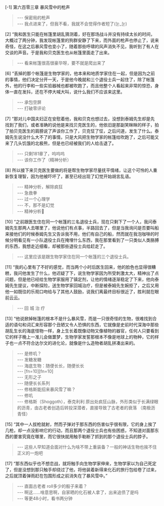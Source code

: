
[-1] 第六百零三章 暴风雪中的枪声
>--- 保密局的枪声<br>
>--- 我点进来了，但我不看，我就不会觉得作者短了(눈_눈)<br>

[2] “我和医生只能在帐篷里胡乱猜测着，好在那场战斗并没有持续太长的时间，大概过了两分钟，我发现帐篷里的狗群安静了下来，而外面的枪声也停止了，说来奇怪，在这之后暴风雪也变小了，随着那些呼啸的风声消失不见，我听到了有人在交谈的声音。于是我和贝克医生也从帐篷里面走了出来。
>--- 看来帐篷很高很豪华呀，要不就是爬出来了<br>

[6] “丢掉的那个帐篷是生物学家的，他本来和地质学家住在一起，但是因为之前的事情，他们决定分开一天，于是他今晚就和三个退役士兵一起住了，除了帐篷外，他的行李和一些实验器械也都被吹跑了，而且他整个人看起来非常的惊恐，身体一直在发抖，还在不停大喊大叫，说什么我们不应该来这里。
>--- 承包空屏<br>
>--- 打破零评论<br>

[7] “那对儿中国夫妇正在安慰着他，我和贝克也想过去，没想到泰姆先生却是先找到了我们，或者准确的说他是来找贝克医生的，他依旧是那副笑眯眯的样子，拍了拍贝克医生的肩膀说了声该你工作了，贝克怔了怔，之后问道，发生了什么。泰姆先生说没什么大不了的事情，只是大风把生物学家的帐篷给吹跑了，之后可能又来了几头饥饿的北极熊，但是也已经被我们的人给击退了。
>--- 只剩181章了，呜呜呜<br>
>--- 该你工作了（精神分析）<br>

[8] 所以接下来贝克医生要做的将是帮生物学家尽量抚平情绪，让这个可怜的人重新恢复理智，因为他被吓坏了，甚至已经出现了幻觉开始胡言乱语。
>--- 精神分析，解除疯狂<br>
>--- 急救拳<br>
>--- 过一个心理学<br>
>--- 不，那不是幻觉<br>
>--- 精神分析👊<br>

[10] “之前跟医生住在同一个帐篷的三名退役士兵，现在只剩下了一个人，我问泰姆先生那两人去哪里了，他说他们有点事，半路回去了，但是当我询问是否要叫船来接他们的时候泰姆先生又告诉我不用，他们有自己的船，然而就在我泡咖啡的时候分明看见有一小队退役士兵在掩埋什么东西，我在那里看到了一只类似人类胳膊的东西，我想走近细看，却被那些退役士兵给赶走了。
>--- 这里应该是跟生物学家住在同一个帐篷的三个退役士兵。<br>

[11] “我的心里有了不好的感觉，而当两个小时后医生回来，他的脸色也显得很糟糕，我问他发生了什么，他迟疑了下，说生物学家因为所受刺激太大，精神出了点问题，但是他已经给生物学家服用了镇定剂，让他的情绪逐渐稳定了下来，他向泰姆先生提议，中断探险，送生物学家回城治疗，但是被泰姆先生婉拒了，之后又用他一如既往的乐观口吻给与了其他人鼓励，说我们离最终目标很近了，胜利就在眼前云云。
>--- 回 城 治 疗<br>

[13] “他说掀掉帐篷的根本不是什么暴风雪，而是一只很奇怪的生物，很难找到合适的语句和词汇来形容那个丑陋又令人恐惧的东西，它就像是史前时代深海中那些胡乱生长的海底怪物一样，身上生长着既像动物又像植物的器官，任何人只要看到它的样子晚上一准儿会做噩梦，生物学家发誓那根本不像是地球上的物种，它的样子也一点不符合达尔文的进化论，就像是什么造物者胡乱拼凑出来的。
>--- 是修叽？<br>
>--- 发糖发糖<br>
>--- 海底生物：随便长长，随便长长<br>
>--- [fn=10][fn=10]<br>
>--- 无形之子<br>
>--- 随便长长系列<br>
>--- 修格斯能招来暴风雪了嘛？<br>
>--- 修叽<br>
>--- 修格斯（Shoggoth），泰克利利
原出处疯狂山脉，外形类似于长满绿眼的沥青，由古老者创造后转投深潜者，直接导致了古老者的衰落
（南极沥青怪）<br>

[15] “其中一人拔枪就射，然而子弹对于那东西的伤害似乎很有限，它的身上挨了几枪，却一点没影响它的行动，而且那两个退役士兵也有些困惑，不知道对面那东西的要害究竟在哪里，而它很快就用触手勒断了抓到的那个退役士兵的脖子。
>--- 这些人早知道会面对什么为啥不带上重装备？一般的神话生物也挨不住正义的一炮吧<br>

[17] “那东西似乎也不想恋战，就将触手向生物学家伸来，生物学家以为自己死定了，但是没想到那只触手却绕过了他，将他装着新得来化石的旅行包给卷了过来，之后就顶着弹雨赶在包围形成之前消失在了暴风雪中。”
>--- 直面古老者 roll多少的骰子来着？<br>
>--- 啊这……啥意思啊，自家晒的化石被人拿了，出来追债了是吗<br>
>--- 等更48小时，看书两分钟<br>
